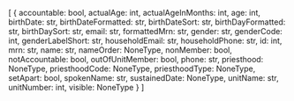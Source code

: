 [
  {
    accountable: bool,
    actualAge: int,
    actualAgeInMonths: int,
    age: int,
    birthDate: str,
    birthDateFormatted: str,
    birthDateSort: str,
    birthDayFormatted: str,
    birthDaySort: str,
    email: str,
    formattedMrn: str,
    gender: str,
    genderCode: int,
    genderLabelShort: str,
    householdEmail: str,
    householdPhone: str,
    id: int,
    mrn: str,
    name: str,
    nameOrder: NoneType,
    nonMember: bool,
    notAccountable: bool,
    outOfUnitMember: bool,
    phone: str,
    priesthood: NoneType,
    priesthoodCode: NoneType,
    priesthoodType: NoneType,
    setApart: bool,
    spokenName: str,
    sustainedDate: NoneType,
    unitName: str,
    unitNumber: int,
    visible: NoneType
  }
]